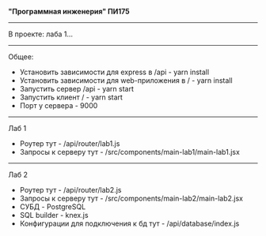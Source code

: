 **"Программная инженерия" ПИ175**

---

В проекте: лаба 1...

---
Общее:
* Установить зависимости для express в /api - yarn install
* Установить зависимости для web-приложения в / - yarn install
* Запустить сервер /api - yarn start
* Запустить клиент / - yarn start
* Порт у сервера - 9000

---
Лаб 1
* Роутер тут - /api/router/lab1.js
* Запросы к серверу тут - /src/components/main-lab1/main-lab1.jsx

---
Лаб 2
* Роутер тут - /api/router/lab2.js
* Запросы к серверу тут - /src/components/main-lab2/main-lab2.jsx
* СУБД - PostgreSQL
* SQL builder - knex.js
* Конфигурации для подключения к бд тут - /api/database/index.js
